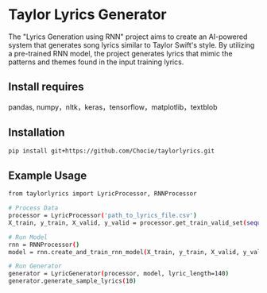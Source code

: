 # Taylor Lyrics Generator

The "Lyrics Generation using RNN" project aims to create an AI-powered system that generates song lyrics similar to Taylor Swift's style. By utilizing a pre-trained RNN model, the project generates lyrics that mimic the patterns and themes found in the input training lyrics.

## Install requires

pandas, numpy，nltk，keras，tensorflow，matplotlib，textblob

## Installation

```bash
pip install git+https://github.com/Chocie/taylorlyrics.git
```

## Example Usage

```bash
from taylorlyrics import LyricProcessor, RNNProcessor

# Process Data 
processor = LyricProcessor('path_to_lyrics_file.csv')
X_train, y_train, X_valid, y_valid = processor.get_train_valid_set(sequence_length=7, valid_percent=0.1, sequence_type='padded_sequences')

# Run Model
rnn = RNNProcessor()
model = rnn.create_and_train_rnn_model(X_train, y_train, X_valid, y_valid, batch_size=512, epochs=200, neurons=256, lstm_layers=1, learning_rate=0.001, dropout=0.2)

# Run Generator
generator = LyricGenerator(processor, model, lyric_length=140)
generator.generate_sample_lyrics(10)
```
